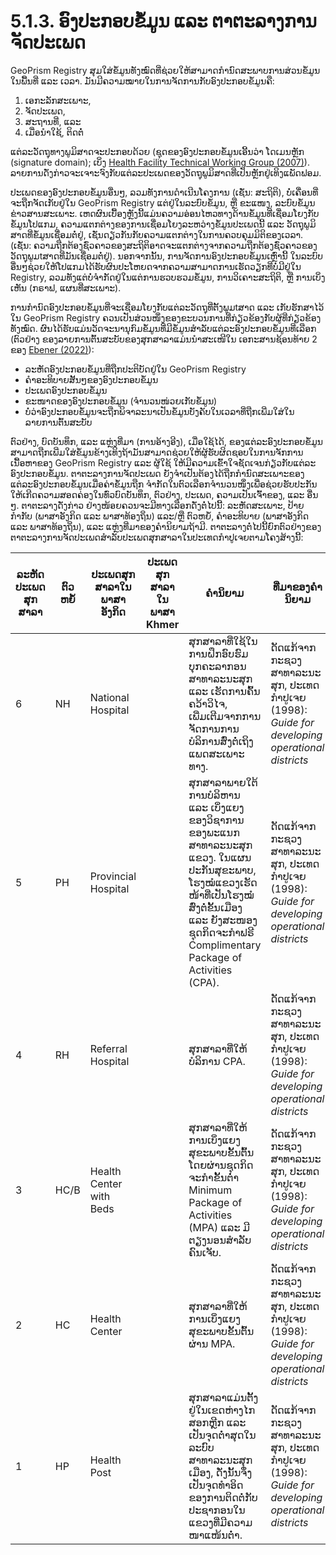 # 5.1.3. ອົງປະກອບຂໍ້ມູນ ແລະ ຕາຕະລາງການຈັດປະເພດ

GeoPrism Registry ສຸມໃສ່ຂໍ້ມູນທັງໝົດທີ່ຊ່ວຍໃຫ້ສາມາດກຳນົດສະພາບການສ່ວນຂໍ້ມູນໃນພື້ນທີ່ ແລະ ເວລາ. ມັນມີຄວາມໝາຍໃນການຈັດການກັບອົງປະກອບຂໍ້ມູນຄື:

1. ເອກະລັກສະເພາະ,
2. ຈັດປະເພດ,
3. ສະຖານທີ່, ແລະ
4. ເມື່ອນຳໃຊ້, ຕິດຕໍ່

ແຕ່ລະວັດຖຸທາງພູມິສາດຈະປະກອບດ້ວຍ (ຊຸດຂອງອົງປະກອບຂໍ້ມູນເອີ້ນວ່າ ໂດເມນຫຼັກ (signature domain); ເບິ່ງ [Health Facility Technical Working Group (2007)](https://www.measureevaluation.org/resources/publications/wp-07-91.html)). ລາຍການດັ່ງກ່າວຈະເຈາະຈົງກັບແຕ່ລະປະເພດຂອງວັດຖຸພູມິສາດທີ່ເປັນຫຼັກຢູ່ເທິງແພັດຟອມ.

ປະເພດຂອງອົງປະກອບຂໍ້ມູນອື່ນໆ, ລວມທັງການດໍາເນີນໂຄງການ (ເຊັ່ນ: ສະຖິຕິ), ບໍ່ເຄື່ອນທີ່ຈະຖືກຈັດເກັບຢູ່ໃນ GeoPrism Registry ແຕ່ຢູ່ໃນລະບົບຂໍ້ມູນ, ຫຼື ຂະແໜງ, ລະບົບຂໍ້ມູນຂ່າວສານສະເພາະ. ເຫດຜົນເບື້ອງຫຼັງນີ້ແມ່ນຄວາມອ່ອນໄຫວທາງດ້ານຂໍ້ມູນທີ່ເຊື່ອມໂຍງກັບຂໍ້ມູນໂປແກມ, ຄວາມແຕກຕ່າງຂອງການເຊື່ອມໂຍງລະຫວ່າງຂໍ້ມູນປະເພດນີ້ ແລະ ວັດຖຸພູມິສາດທີ່ຂໍ້ມູນເຊື່ອມຕໍ່ຢູ່, ເຊັ່ນດຽວກັນກັບຄວາມແຕກຕ່າງໃນການຄວບຄຸມມິຕິຂອງເວລາ. (ເຊັ່ນ: ຄວາມຖືກຕ້ອງຊົ່ວຄາວຂອງສະຖິຕິອາດຈະແຕກຕ່າງຈາກຄວາມຖືກຕ້ອງຊົ່ວຄາວຂອງວັດຖຸພູມtສາດທີ່ມັນເຊື່ອມຕໍ່ຢູ່). ນອກຈາກນັ້ນ, ການຈັດການອົງປະກອບຂໍ້ມູນເຫຼົ່ານີ້ ໃນລະບົບອື່ນໆຊ່ວຍໃຫ້ໂປແກມໄດ້ຮັບຜົນປະໂຫຍດຈາກຄວາມສາມາດການເຮັດວຽກທີ່ບໍ່ມີຢູ່ໃນ Registry, ລວມທັງແຕ່ບໍ່ຈໍາກັດຢູ່ໃນແຕ່ການຮວບຮວມຂໍ້ມູນ, ການວິເຄາະສະຖິຕິ, ຫຼື ການເບິ່ງເຫັນ (ກຣາຟ, ແຜນທີ່ສະເພາະ).

ການກໍານົດອົງປະກອບຂໍ້ມູນທີ່ຈະເຊື່ອມໂຍງກັບແຕ່ລະວັດຖຸທີ່ຕັ້ງພູມtສາດ ແລະ ເກັບຮັກສາໄວ້ໃນ GeoPrism Registry ຄວນເປັນສ່ວນໜຶ່ງຂອງຂະບວນການທີ່ກ່ຽວຂ້ອງກັບຜູ້ທີ່ກ່ຽວຂ້ອງທັງໝົດ. ຜົນໄດ້ຮັບແມ່ນວັດຈະນານຸກົມຂໍ້ມູນທີ່ມີຂໍ້ມູນສໍາລັບແຕ່ລະອົງປະກອບຂໍ້ມູນທີ່ເລືອກ (ຕົວຢ່າງ ຂອງລາຍການຕົ້ນສະບັບຂອງສຸກສາລາແມ່ນນໍາສະເໜີໃນ ເອກະສານຊ້ອນທ້າຍ 2 ຂອງ [Ebener (2022)](https://healthgeolab.net/DOCUMENTS/Guidance\_Common\_Geo-registry\_Ve2.pdf)):

* ລະຫັດອົງປະກອບຂໍ້ມູນທີ່ຖືກປະຕິບັດຢູ່ໃນ GeoPrism Registry
* ຄຳອະທິບາຍສັ້ນໆຂອງອົງປະກອບຂໍ້ມູນ
* ປະເພດອົງປະກອບຂໍ້ມູນ
* ຂະໜາດຂອງອົງປະກອບຂໍ້ມູນ (ຈໍານວນໜ່ວຍເກັບຂໍ້ມູນ)
* ບໍ່ວ່າອົງປະກອບຂໍ້ມູນຈະຖືກພິຈາລະນາເປັນຂໍ້ມູນບັງຄັບໃນເວລາທີ່ຖືກເພີ່ມໃສ່ໃນລາຍການຕົ້ນສະບັບ

ຕົວຢ່າງ, ບົດບັນທຶກ, ແລະ ແຫຼ່ງທີ່ມາ (ການອ້າງອີງ), ເມື່ອໃຊ້ໄດ້, ຂອງແຕ່ລະອົງປະກອບຂໍ້ມູນສາມາດຖືກເພີ່ມໃສ່ຂໍ້ມູນຂ້າງເທິງຖ້າມັນສາມາດຊ່ວຍໃຫ້ຜູ້ຮັບຜິດຊອບໃນການຈັກການເນື້ອຫາຂອງ GeoPrism Registry ແລະ ຜູ້ໃຊ້ ໃຫ້ມີຄວາມເຂົ້າໃຈຊັດເຈນກ່ຽວກັບແຕ່ລະອົງປະກອບຂໍ້ມູນ. ຕາຕະລາງການຈັດປະເພດ ຍັງຈໍາເປັນຕ້ອງໄດ້ຖືກກໍານົດສະເພາະຂອງແຕ່ລະອົງປະກອບຂໍ້ມູນເມື່ອຄ່າຂໍ້ມູນຖືກ ຈໍາກັດໃນຕົວເລືອກຈຳນວນໜຶ່ງເພື່ອຊ່ວຍຮັບປະກັນໃຫ້ເກີດຄວາມສອດຄ່ອງໃນທົ່ວບົດບັນທຶກ, ຕົວຢ່າງ, ປະເພດ, ຄວາມເປັນເຈົ້າຂອງ, ແລະ ອື່ນໆ. ຕາຕະລາງດັ່ງກ່າວ ຢ່າງໜ້ອຍຄວນຈະມີທາງເລືອກດັ່ງຕໍ່ໄປນີ້: ລະຫັດສະເພາະ, ປ້າຍກຳກັບ (ພາສາອັງກິດ ແລະ ພາສາທ້ອງຖິ່ນ) ແລະ/ຫຼື ຕົວຫຍໍ້, ຄຳອະທິບາຍ (ພາສາອັງກິດ ແລະ ພາສາທ້ອງຖິ່ນ), ແລະ ແຫຼ່ງທີ່ມາຂອງຄຳນິຍາມຖ້າມີ. ຕາຕະລາງຕໍ່ໄປນີ້ຍົກຕົວຢ່າງຂອງຕາຕະລາງການຈັດປະເພດສໍາລັບປະເພດສຸກສາລາໃນປະເທດກຳປູເຈຍຕາມໂຄງສ້າງນີ້:

<table><thead><tr><th width="190">ລະຫັດປະເພດສຸກສາລາ</th><th width="78">ຕົວຫຍໍ້</th><th>ປະເພດສຸກສາລາໃນພາສາອັງກິດ</th><th>ປະເພດສຸກສາລາໃນພາສາ Khmer</th><th>ຄໍານິຍາມ</th><th>ທີ່ມາຂອງຄໍານິຍາມ</th></tr></thead><tbody><tr><td>6</td><td>NH</td><td>National Hospital</td><td></td><td>ສຸກສາລາທີ່ໃຊ້ໃນການຝຶກອົບຮົມບຸກຄະລາກອນສາທາລະນະສຸກ ແລະ ເຮັດການຄົ້ນຄວ້າວິໄຈ, ເພີ່ມເຕີມຈາກການຈັດການການບໍລິການສົ່ງຕໍ່ເຖິງແພດສະເພາະທາງ.</td><td>ດັດແກ້ຈາກກະຊວງສາທາລະນະສຸກ, ປະເທດກຳປູເຈຍ (1998): <em>Guide for developing operational districts</em></td></tr><tr><td>5</td><td>PH</td><td>Provincial Hospital</td><td></td><td>ສຸກສາລາພາຍໃຕ້ການບໍລິຫານ ແລະ ເບິ່ງແຍງຂອງວິຊາການຂອງພະແນກສາທາລະນະສຸກແຂວງ. ໃນແຜນປະກັນສຸຂະພາບ, ໂຮງໝໍແຂວງເຮັດໜ້າທີ່ເປັນໂຮງໝໍສົ່ງຕໍ່ຂັ້ນເມືອງ ແລະ ຍັງສະໜອງຊຸດກິດຈະກຳຟຣີ Complimentary Package of Activities (CPA).</td><td>ດັດແກ້ຈາກກະຊວງສາທາລະນະສຸກ, ປະເທດກຳປູເຈຍ (1998): <em>Guide for developing operational districts</em></td></tr><tr><td>4</td><td>RH</td><td>Referral Hospital</td><td></td><td>ສຸກສາລາທີ່ໃຫ້ບໍລິການ CPA.</td><td>ດັດແກ້ຈາກກະຊວງສາທາລະນະສຸກ, ປະເທດກຳປູເຈຍ (1998): <em>Guide for developing operational districts</em></td></tr><tr><td>3</td><td>HC/B</td><td>Health Center with Beds</td><td></td><td>ສຸກສາລາທີ່ໃຫ້ການເບິ່ງແຍງສຸຂະພາບຂັ້ນຕົ້ນໂດຍຜ່ານຊຸດກິດຈະກໍາຂັ້ນຕ່ຳ Minimum Package of Activities (MPA) ແລະ ມີຕຽງນອນສໍາລັບຄົນເຈັບ.</td><td>ດັດແກ້ຈາກກະຊວງສາທາລະນະສຸກ, ປະເທດກຳປູເຈຍ (1998): <em>Guide for developing operational districts</em></td></tr><tr><td>2</td><td>HC</td><td>Health Center</td><td></td><td>ສຸກສາລາທີ່ໃຫ້ການເບິ່ງແຍງສຸຂະພາບຂັ້ນຕົ້ນຜ່ານ MPA.</td><td>ດັດແກ້ຈາກກະຊວງສາທາລະນະສຸກ, ປະເທດກຳປູເຈຍ (1998): <em>Guide for developing operational districts</em></td></tr><tr><td>1</td><td>HP</td><td>Health Post</td><td></td><td>ສຸກສາລາແມ່ນຕັ້ງຢູ່ໃນເຂດຫ່າງໄກສອກຫຼີກ ແລະ ເປັນຈຸດຕໍ່າສຸດໃນລະບົບສາທາລະນະສຸກເມືອງ, ດັ່ງນັ້ນຈຶ່ງເປັນຈຸດທຳອິດຂອງການຕິດຕໍ່ກັບປະຊາກອນໃນແຂວງທີ່ມີຄວາມໜາແໜ້ນຕໍ່າ.</td><td>ດັດແກ້ຈາກກະຊວງສາທາລະນະສຸກ, ປະເທດກຳປູເຈຍ (1998): <em>Guide for developing operational districts</em></td></tr></tbody></table>
